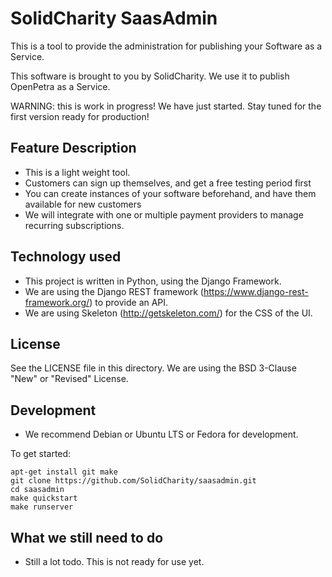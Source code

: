 SolidCharity SaasAdmin
======================

This is a tool to provide the administration for publishing your Software as a Service.

This software is brought to you by SolidCharity. We use it to publish OpenPetra as a Service.

WARNING: this is work in progress! We have just started. Stay tuned for the first version ready for production!


Feature Description
-------------------

- This is a light weight tool.
- Customers can sign up themselves, and get a free testing period first
- You can create instances of your software beforehand, and have them available for new customers
- We will integrate with one or multiple payment providers to manage recurring subscriptions.


Technology used
---------------

- This project is written in Python, using the Django Framework.
- We are using the Django REST framework (https://www.django-rest-framework.org/) to provide an API.
- We are using Skeleton (http://getskeleton.com/) for the CSS of the UI.


License
-------

See the LICENSE file in this directory.
We are using the BSD 3-Clause "New" or "Revised" License.


Development
-----------

- We recommend Debian or Ubuntu LTS or Fedora for development.

To get started:

```
apt-get install git make
git clone https://github.com/SolidCharity/saasadmin.git
cd saasadmin
make quickstart
make runserver
```


What we still need to do
------------------------

- Still a lot todo. This is not ready for use yet.
